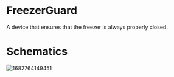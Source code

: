 # FreezerGuard
A device that ensures that the freezer is always properly closed.

# Schematics

![1682764149451](https://user-images.githubusercontent.com/54074456/235298790-fdf6de52-8311-441c-ad01-a40079bfb5ea.jpg)

